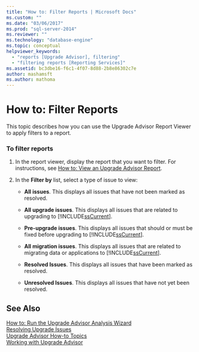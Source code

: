 ```yaml
---
title: "How to: Filter Reports | Microsoft Docs"
ms.custom: ""
ms.date: "03/06/2017"
ms.prod: "sql-server-2014"
ms.reviewer: ""
ms.technology: "database-engine"
ms.topic: conceptual
helpviewer_keywords: 
  - "reports [Upgrade Advisor], filtering"
  - "filtering reports [Reporting Services]"
ms.assetid: bc3dbe16-f6c1-4f07-8d88-2b8e86302c7e
author: mashamsft
ms.author: mathoma
---
```

# How to: Filter Reports
  This topic describes how you can use the Upgrade Advisor Report Viewer to apply filters to a report.  
  
### To filter reports  
  
1.  In the report viewer, display the report that you want to filter. For instructions, see [How to: View an Upgrade Advisor Report](../../../2014/sql-server/install/how-to-view-an-upgrade-advisor-report.md).  
  
2.  In the **Filter by** list, select a type of issue to view:  
  
    -   **All issues**. This displays all issues that have not been marked as resolved.  
  
    -   **All upgrade issues**. This displays all issues that are related to upgrading to [!INCLUDE[ssCurrent](../../includes/sscurrent-md.md)].  
  
    -   **Pre-upgrade issues**. This displays all issues that should or must be fixed before upgrading to [!INCLUDE[ssCurrent](../../includes/sscurrent-md.md)].  
  
    -   **All migration issues**. This displays all issues that are related to migrating data or applications to [!INCLUDE[ssCurrent](../../includes/sscurrent-md.md)].  
  
    -   **Resolved Issues**. This displays all issues that have been marked as resolved.  
  
    -   **Unresolved Issues**. This displays all issues that have not yet been resolved.  
  
## See Also  
 [How to: Run the Upgrade Advisor Analysis Wizard](../../../2014/sql-server/install/how-to-run-the-upgrade-advisor-analysis-wizard.md)   
 [Resolving Upgrade Issues](../../../2014/sql-server/install/resolving-upgrade-issues.md)   
 [Upgrade Advisor How-to Topics](../../../2014/sql-server/install/upgrade-advisor-how-to-topics.md)   
 [Working with Upgrade Advisor](../../../2014/sql-server/install/working-with-upgrade-advisor.md)  
  
  
